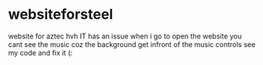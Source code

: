 # websiteforsteel
website for aztec hvh
IT has an issue when i go to open the website you cant see the music
coz the background get infront of the music controls
see my code and fix it (:
